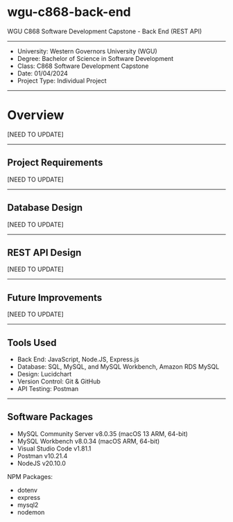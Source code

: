 # wgu-c868-back-end
WGU C868 Software Development Capstone - Back End (REST API)

---

* University: Western Governors University (WGU)
* Degree: Bachelor of Science in Software Development
* Class: C868 Software Development Capstone
* Date: 01/04/2024
* Project Type: Individual Project

---

# Overview

[NEED TO UPDATE]


---

## Project Requirements

[NEED TO UPDATE]

---

## Database Design

[NEED TO UPDATE]

---

## REST API Design

[NEED TO UPDATE]

----

## Future Improvements

[NEED TO UPDATE]

---

## Tools Used

* Back End: JavaScript, Node.JS, Express.js
* Database: SQL, MySQL, and MySQL Workbench, Amazon RDS MySQL
* Design: Lucidchart
* Version Control: Git & GitHub
* API Testing: Postman

---

## Software Packages

* MySQL Community Server v8.0.35 (macOS 13 ARM, 64-bit)
* MySQL Workbench v8.0.34 (macOS ARM, 64-bit)
* Visual Studio Code v1.81.1
* Postman v10.21.4
* NodeJS v20.10.0

NPM Packages:
* dotenv
* express
* mysql2
* nodemon
